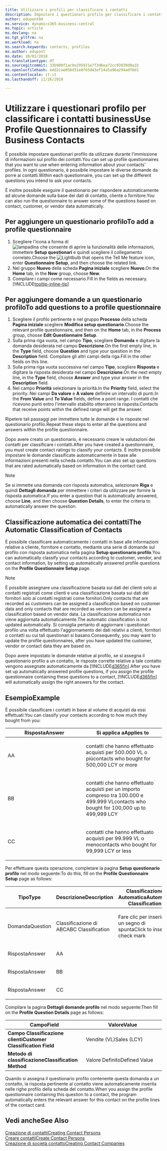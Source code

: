 ```yaml
---
title: Utilizzare i profili per classificare i contatti
description: Impostare i questionari profilo per classificare i contatti business
author: edupont04
ms.service: dynamics365-business-central
ms.topic: article
ms.devlang: na
ms.tgt_pltfrm: na
ms.workload: na
ms.search.keywords: contacts, profiles
ms.author: edupont
ms.date: 10/01/2018
ms.translationtype: HT
ms.sourcegitcommit: 33b900f1ac9e295921e7f3d6ea72cc93939d8a1b
ms.openlocfilehash: edd2cae058d31e8f65d43ef14a5a96a294adf8d1
ms.contentlocale: it-it
ms.lasthandoff: 11/26/2018

---
```


# <a name="use-profile-questionnaires-to-classify-business-contacts"></a><span data-ttu-id="248a2-103">Utilizzare i questionari profilo per classificare i contatti business</span><span class="sxs-lookup"><span data-stu-id="248a2-103">Use Profile Questionnaires to Classify Business Contacts</span></span>
<span data-ttu-id="248a2-104">È possibile impostare questionari profilo da utilizzare durante l'immissione di informazioni sul profilo dei contatti.</span><span class="sxs-lookup"><span data-stu-id="248a2-104">You can set up profile questionnaires that you want to use when entering information about your contacts' profiles.</span></span> <span data-ttu-id="248a2-105">In ogni questionario, è possibile impostare le diverse domande da porre ai contatti.</span><span class="sxs-lookup"><span data-stu-id="248a2-105">Within each questionnaire, you can set up the different questions you intend to ask your contacts.</span></span>  

<span data-ttu-id="248a2-106">È inoltre possibile eseguire il questionario per rispondere automaticamente ad alcune domande sulla base dei dati di contatto, cliente o fornitore.</span><span class="sxs-lookup"><span data-stu-id="248a2-106">You can also run the questionnaire to answer some of the questions based on contact, customer, or vendor data automatically.</span></span>  

## <a name="to-add-a-profile-questionnaire"></a><span data-ttu-id="248a2-107">Per aggiungere un questionario profilo</span><span class="sxs-lookup"><span data-stu-id="248a2-107">To add a profile questionnaire</span></span>
1.  <span data-ttu-id="248a2-108">Scegliere l'icona a forma di ![lampadina che consente di aprire la funzionalità delle informazioni](media/ui-search/search_small.png "Informazioni sull'operazione che si desidera eseguire"), immettere **Setup questionari** e quindi scegliere il collegamento correlato.</span><span class="sxs-lookup"><span data-stu-id="248a2-108">Choose the ![Lightbulb that opens the Tell Me feature](media/ui-search/search_small.png "Tell me what you want to do") icon, enter **Questionnaire Setup**, and then choose the related link.</span></span>  
2.  <span data-ttu-id="248a2-109">Nel gruppo **Nuovo** della scheda **Pagina iniziale** scegliere **Nuovo**.</span><span class="sxs-lookup"><span data-stu-id="248a2-109">On the **Home** tab, in the **New** group, choose **New**.</span></span>  
3.  <span data-ttu-id="248a2-110">Compilare i campi come necessario.</span><span class="sxs-lookup"><span data-stu-id="248a2-110">Fill in the fields as necessary.</span></span> [!INCLUDE[tooltip-inline-tip](includes/tooltip-inline-tip_md.md)]  

## <a name="to-add-questions-to-a-profile-questionnaire"></a><span data-ttu-id="248a2-111">Per aggiungere domande a un questionario profilo</span><span class="sxs-lookup"><span data-stu-id="248a2-111">To add questions to a profile questionnaire</span></span>
1.  <span data-ttu-id="248a2-112">Scegliere il profilo pertinente e nel gruppo **Processo** della scheda **Pagina iniziale** scegliere **Modifica setup questionario**.</span><span class="sxs-lookup"><span data-stu-id="248a2-112">Choose the relevant profile questionnaire, and then on the **Home** tab, in the **Process** group, choose **Edit Questionnaire Setup**.</span></span>  
2.  <span data-ttu-id="248a2-113">Sulla prima riga vuota, nel campo **Tipo**, scegliere **Domanda** e digitare la domanda desiderata nel campo **Descrizione**.</span><span class="sxs-lookup"><span data-stu-id="248a2-113">On the first empty line, in the **Type** field, choose **Question** and type your question in the **Description** field.</span></span> <span data-ttu-id="248a2-114">Compilare gli altri campi della riga.</span><span class="sxs-lookup"><span data-stu-id="248a2-114">Fill in the other fields on this line.</span></span>  
3.  <span data-ttu-id="248a2-115">Sulla prima riga vuota successiva nel campo **Tipo**, scegliere **Risposta** e digitare la risposta desiderata nel campo **Descrizione**.</span><span class="sxs-lookup"><span data-stu-id="248a2-115">On the next empty line, in the **Type** field, choose **Answer** and type your answer in the **Description** field.</span></span>  
4.  <span data-ttu-id="248a2-116">Nel campo **Priorità** selezionare la priorità.</span><span class="sxs-lookup"><span data-stu-id="248a2-116">In the **Priority** field, select the priority.</span></span> <span data-ttu-id="248a2-117">Nei campi **Da valore** e **A valore** definire un intervallo di punti.</span><span class="sxs-lookup"><span data-stu-id="248a2-117">In the **From Value** and **To Value** fields, define a point range.</span></span> <span data-ttu-id="248a2-118">I contatti che ricevono punti entro l'intervallo stabilito otterranno la risposta.</span><span class="sxs-lookup"><span data-stu-id="248a2-118">Contacts that receive points within the defined range will get the answer.</span></span>  

<span data-ttu-id="248a2-119">Ripetere tali passaggi per immettere tutte le domande e le risposte nel questionario profilo.</span><span class="sxs-lookup"><span data-stu-id="248a2-119">Repeat these steps to enter all the questions and answers within the profile questionnaire.</span></span>

<span data-ttu-id="248a2-120">Dopo avere creato un questionario, è necessario creare le valutazioni dei contatti per classificare i contatti.</span><span class="sxs-lookup"><span data-stu-id="248a2-120">After you have created a questionnaire, you must create contact ratings to classify your contacts.</span></span> <span data-ttu-id="248a2-121">È inoltre possibile impostare le domande classificate automaticamente in base alle informazioni presenti nella scheda contatto.</span><span class="sxs-lookup"><span data-stu-id="248a2-121">You can also set up questions that are rated automatically based on information in the contact card.</span></span>  

> [!NOTE]
> <span data-ttu-id="248a2-122">Se si immette una domanda con risposta automatica, selezionare <STRONG>Riga</STRONG> e quindi <STRONG>Dettagli domanda</STRONG> per immettere i criteri da utilizzare per fornire la risposta automatica.</span><span class="sxs-lookup"><span data-stu-id="248a2-122">If you enter a question that is automatically answered, choose <STRONG>Line</STRONG>, and then choose <STRONG>Question Details</STRONG>, to enter the criteria to automatically answer the question.</span></span>

## <a name="the-automatic-classification-of-contacts"></a><span data-ttu-id="248a2-123">Classificazione automatica dei contatti</span><span class="sxs-lookup"><span data-stu-id="248a2-123">The Automatic Classification of Contacts</span></span>
<span data-ttu-id="248a2-124">È possibile classificare automaticamente i contatti in base alle informazioni relative a cliente, fornitore e contatto, mediante una serie di domande sul profilo con risposta automatica nella pagina **Setup questionario profilo**.</span><span class="sxs-lookup"><span data-stu-id="248a2-124">You can automatically classify your contacts according to customer, vendor, and contact information, by setting up automatically answered profile questions on the **Profile Questionnaire Setup** page.</span></span>  

> [!NOTE]
> <span data-ttu-id="248a2-125">È possibile assegnare una classificazione basata sui dati dei clienti solo ai contatti registrati come clienti e una classificazione basata sui dati dei fornitori solo ai contatti registrati come fornitori.</span><span class="sxs-lookup"><span data-stu-id="248a2-125">Only contacts that are recorded as customers can be assigned a classification based on customer data and only contacts that are recorded as vendors can be assigned a classification based on vendor data.</span></span> <span data-ttu-id="248a2-126">La classificazione automatica non viene aggiornata automaticamente.</span><span class="sxs-lookup"><span data-stu-id="248a2-126">The automatic classification is not updated automatically.</span></span> <span data-ttu-id="248a2-127">Si consiglia pertanto di aggiornare i questionari profilo una volta effettuato l'aggiornamento dei dati relativi a clienti, fornitori o contatti su cui tali questionari si basano.</span><span class="sxs-lookup"><span data-stu-id="248a2-127">Consequently, you may want to update the profile questionnaires, after you have updated the customer, vendor or contact data they are based on.</span></span>  

<span data-ttu-id="248a2-128">Dopo avere impostato le domande relative al profilo, se si assegna il questionario profilo a un contatto, le risposte corrette relative a tale contatto vengono assegnate automaticamente da [!INCLUDE[d365fin](includes/d365fin_md.md)].</span><span class="sxs-lookup"><span data-stu-id="248a2-128">After you have set up automatically answered profile questions, if you assign the profile questionnaire containing these questions to a contact, [!INCLUDE[d365fin](includes/d365fin_md.md)] will automatically assign the right answers for the contact.</span></span>  

## <a name="example"></a><span data-ttu-id="248a2-129">Esempio</span><span class="sxs-lookup"><span data-stu-id="248a2-129">Example</span></span>
<span data-ttu-id="248a2-130">È possibile classificare i contatti in base al volume di acquisti da essi effettuati:</span><span class="sxs-lookup"><span data-stu-id="248a2-130">You can classify your contacts according to how much they bought from you:</span></span>

<table>
<colgroup>
<col style="width: 50%" />
<col style="width: 50%" />
</colgroup>
<thead>
<tr class="header">
<th><span data-ttu-id="248a2-131"><strong>Risposta</strong></span><span class="sxs-lookup"><span data-stu-id="248a2-131"><strong>Answer</strong></span></span></th>
<th><span data-ttu-id="248a2-132"><strong>Si applica a</strong></span><span class="sxs-lookup"><span data-stu-id="248a2-132"><strong>Applies to</strong></span></span></th>
</tr>
</thead>
<tbody>
<tr class="odd">
<td><p><span data-ttu-id="248a2-133">A</span><span class="sxs-lookup"><span data-stu-id="248a2-133">A</span></span></p></td>
<td><p><span data-ttu-id="248a2-134">contatti che hanno effettuato acquisti per 500.000 VL o più</span><span class="sxs-lookup"><span data-stu-id="248a2-134">contacts who bought for 500,000 LCY or more</span></span></p></td>
</tr>
<tr class="even">
<td><p><span data-ttu-id="248a2-135">B</span><span class="sxs-lookup"><span data-stu-id="248a2-135">B</span></span></p></td>
<td><p><span data-ttu-id="248a2-136">contatti che hanno effettuato acquisti per un importo compreso tra 100.000 e 499.999 VL</span><span class="sxs-lookup"><span data-stu-id="248a2-136">contacts who bought for 100,000 up to 499,999 LCY</span></span></p></td>
</tr>
<tr class="odd">
<td><p><span data-ttu-id="248a2-137">C</span><span class="sxs-lookup"><span data-stu-id="248a2-137">C</span></span></p></td>
<td><p><span data-ttu-id="248a2-138">contatti che hanno effettuato acquisti per 99.999 VL o meno</span><span class="sxs-lookup"><span data-stu-id="248a2-138">contacts who bought for 99,999 LCY or less</span></span></p></td>
</tr>
</tbody>
</table>

<span data-ttu-id="248a2-139">Per effettuare questa operazione, completare la pagina **Setup questionario profilo** nel modo seguente:</span><span class="sxs-lookup"><span data-stu-id="248a2-139">To do this, fill on the **Profile Questionnaire Setup** page as follows:</span></span>


<table>
<colgroup>
<col style="width: 20%" />
<col style="width: 20%" />
<col style="width: 20%" />
<col style="width: 20%" />
<col style="width: 20%" />
</colgroup>
<thead>
<tr class="header">
<th><span data-ttu-id="248a2-140"><strong>Tipo</strong></span><span class="sxs-lookup"><span data-stu-id="248a2-140"><strong>Type</strong></span></span></th>
<th><span data-ttu-id="248a2-141"><strong>Descrizione</strong></span><span class="sxs-lookup"><span data-stu-id="248a2-141"><strong>Description</strong></span></span></th>
<th><span data-ttu-id="248a2-142"><strong>Classificazione Automatica</strong></span><span class="sxs-lookup"><span data-stu-id="248a2-142"><strong>Automatic Classification</strong></span></span></th>
<th><span data-ttu-id="248a2-143"><strong>Da Valore</strong></span><span class="sxs-lookup"><span data-stu-id="248a2-143"><strong>From Value</strong></span></span></th>
<th><span data-ttu-id="248a2-144"><strong>A Valore</strong></span><span class="sxs-lookup"><span data-stu-id="248a2-144"><strong>To Value</strong></span></span></th>
</tr>
</thead>
<tbody>
<tr class="odd">
<td><p><span data-ttu-id="248a2-145">Domanda</span><span class="sxs-lookup"><span data-stu-id="248a2-145">Question</span></span></p></td>
<td><p><span data-ttu-id="248a2-146">Classificazione di ABC</span><span class="sxs-lookup"><span data-stu-id="248a2-146">ABC Classification</span></span></p></td>
<td><p><span data-ttu-id="248a2-147">Fare clic per inserire un segno di spunta</span><span class="sxs-lookup"><span data-stu-id="248a2-147">Click to insert a check mark</span></span></p></td>
<td><p> </p></td>
<td><p> </p></td>
</tr>
<tr class="even">
<td><p><span data-ttu-id="248a2-148">Risposta</span><span class="sxs-lookup"><span data-stu-id="248a2-148">Answer</span></span></p></td>
<td><p><span data-ttu-id="248a2-149">A</span><span class="sxs-lookup"><span data-stu-id="248a2-149">A</span></span></p></td>
<td><p> </p></td>
<td><p><span data-ttu-id="248a2-150">500.000</span><span class="sxs-lookup"><span data-stu-id="248a2-150">500,000</span></span></p></td>
<td><p> </p></td>
</tr>
<tr class="odd">
<td><p><span data-ttu-id="248a2-151">Risposta</span><span class="sxs-lookup"><span data-stu-id="248a2-151">Answer</span></span></p></td>
<td><p><span data-ttu-id="248a2-152">B</span><span class="sxs-lookup"><span data-stu-id="248a2-152">B</span></span></p></td>
<td><p> </p></td>
<td><p><span data-ttu-id="248a2-153">100,000</span><span class="sxs-lookup"><span data-stu-id="248a2-153">100,000</span></span></p></td>
<td><p><span data-ttu-id="248a2-154">499,999</span><span class="sxs-lookup"><span data-stu-id="248a2-154">499,999</span></span></p></td>
</tr>
<tr class="even">
<td><p><span data-ttu-id="248a2-155">Risposta</span><span class="sxs-lookup"><span data-stu-id="248a2-155">Answer</span></span></p></td>
<td><p><span data-ttu-id="248a2-156">C</span><span class="sxs-lookup"><span data-stu-id="248a2-156">C</span></span></p></td>
<td><p> </p></td>
<td><p> </p></td>
<td><p><span data-ttu-id="248a2-157">99,999</span><span class="sxs-lookup"><span data-stu-id="248a2-157">99,999</span></span></p></td>
</tr>
</tbody>
</table>

<span data-ttu-id="248a2-158">Compilare la pagina **Dettagli domande profilo** nel modo seguente:</span><span class="sxs-lookup"><span data-stu-id="248a2-158">Then fill on the **Profile Question Details** page as follows:</span></span>
<table>
<colgroup>
<col style="width: 50%" />
<col style="width: 50%" />
</colgroup>
<thead>
<tr class="header">
<th><span data-ttu-id="248a2-159"><strong>Campo</strong></span><span class="sxs-lookup"><span data-stu-id="248a2-159"><strong>Field</strong></span></span></th>
<th><span data-ttu-id="248a2-160"><strong>Valore</strong></span><span class="sxs-lookup"><span data-stu-id="248a2-160"><strong>Value</strong></span></span></th>
</tr>
</thead>
<tbody>
<tr>
<td><span data-ttu-id="248a2-161"><strong>Campo Classificazione clienti</strong></span><span class="sxs-lookup"><span data-stu-id="248a2-161"><strong>Customer Classification Field</strong></span></span></td>
<td><span data-ttu-id="248a2-162"><emphasis>Vendite (VL)</emphasis></span><span class="sxs-lookup"><span data-stu-id="248a2-162"><emphasis>Sales (LCY)</emphasis></span></span></td>
</tr>
<tr>
<td><span data-ttu-id="248a2-163"><strong>Metodo di classificazione</strong></span><span class="sxs-lookup"><span data-stu-id="248a2-163"><strong>Classification Method</strong></span></span></td>
<td><span data-ttu-id="248a2-164"><emphasis>Valore Definito</emphasis></span><span class="sxs-lookup"><span data-stu-id="248a2-164"><emphasis>Defined Value</emphasis></span></span></td>
</tr>
</tbody>
</table>

<span data-ttu-id="248a2-165">Quando si assegna il questionario profilo contenente questa domanda a un contatto, la risposta pertinente al contatto viene automaticamente inserita nelle righe profilo della scheda del contatto.</span><span class="sxs-lookup"><span data-stu-id="248a2-165">When you assign the profile questionnaire containing this question to a contact, the program automatically enters the relevant answer for this contact on the profile lines of the contact card.</span></span>

## <a name="see-also"></a><span data-ttu-id="248a2-166">Vedi anche</span><span class="sxs-lookup"><span data-stu-id="248a2-166">See Also</span></span>
[<span data-ttu-id="248a2-167">Creazione di contatti</span><span class="sxs-lookup"><span data-stu-id="248a2-167">Creating Contact Persons</span></span>](marketing-create-contact-persons.md)  
[<span data-ttu-id="248a2-168">Creare contatti</span><span class="sxs-lookup"><span data-stu-id="248a2-168">Create Contact Persons</span></span>](marketing-how-create-contact-persons.md)  
[<span data-ttu-id="248a2-169">Creazione di società contatto</span><span class="sxs-lookup"><span data-stu-id="248a2-169">Creating Contact Companies</span></span>](marketing-create-contact-companies.md)  

